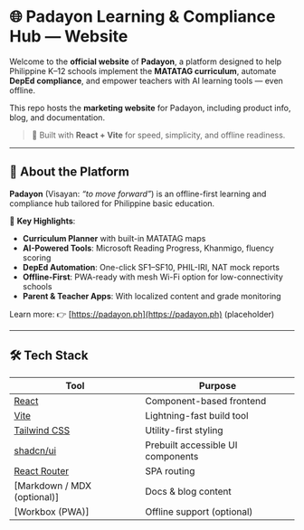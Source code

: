 # 🌐 Padayon Learning & Compliance Hub — Website

Welcome to the **official website** of **Padayon**, a platform designed to help Philippine K–12 schools implement the **MATATAG curriculum**, automate **DepEd compliance**, and empower teachers with AI learning tools — even offline.

This repo hosts the **marketing website** for Padayon, including product info, blog, and documentation.

> 📍 Built with **React + Vite** for speed, simplicity, and offline readiness.

---

## 📘 About the Platform

**Padayon** (Visayan: *“to move forward”*) is an offline-first learning and compliance hub tailored for Philippine basic education.

🚀 **Key Highlights**:

- **Curriculum Planner** with built-in MATATAG maps  
- **AI-Powered Tools**: Microsoft Reading Progress, Khanmigo, fluency scoring  
- **DepEd Automation**: One-click SF1–SF10, PHIL-IRI, NAT mock reports  
- **Offline-First**: PWA-ready with mesh Wi-Fi option for low-connectivity schools  
- **Parent & Teacher Apps**: With localized content and grade monitoring  

Learn more: 👉 [https://padayon.ph](https://padayon.ph) (placeholder)

---

## 🛠 Tech Stack

| Tool | Purpose |
|------|---------|
| [React](https://reactjs.org/) | Component-based frontend |
| [Vite](https://vitejs.dev/) | Lightning-fast build tool |
| [Tailwind CSS](https://tailwindcss.com/) | Utility-first styling |
| [shadcn/ui](https://ui.shadcn.com/) | Prebuilt accessible UI components |
| [React Router](https://reactrouter.com/) | SPA routing |
| [Markdown / MDX (optional)] | Docs & blog content |
| [Workbox (PWA)] | Offline support (optional) |
